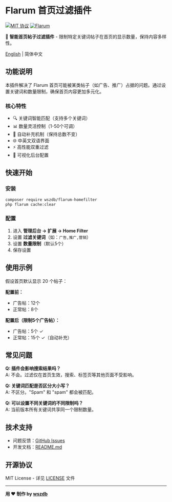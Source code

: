 # Flarum 首页过滤插件

[![MIT 协议](https://img.shields.io/badge/license-MIT-blue.svg)](LICENSE)
[![Flarum](https://img.shields.io/badge/flarum-^1.8.0-orange.svg)](https://flarum.org)

🎯 **智能首页帖子过滤插件** - 限制特定关键词帖子在首页的显示数量，保持内容多样性。

[English](README.md) | 简体中文

## 功能说明

本插件解决了 Flarum 首页可能被某类帖子（如广告、推广）占据的问题。通过设置关键词和数量限制，确保首页内容更加多元化。

### 核心特性

- 🔍 关键词智能匹配（支持多个关键词）
- 📊 数量灵活控制（1-50个可调）
- 🔄 自动补充机制（保持总数不变）
- 🌐 中英文双语界面
- ⚡ 高性能双重过滤
- 🎨 可视化后台配置

## 快速开始

### 安装

```bash
composer require wszdb/flarum-homefilter
php flarum cache:clear
```

### 配置

1. 进入 **管理后台 → 扩展 → Home Filter**
2. 设置 **过滤关键词**（如：`广告,推广,营销`）
3. 设置 **数量限制**（默认5个）
4. 保存设置

## 使用示例

假设首页默认显示 20 个帖子：

**配置前：**
- 广告帖：12个
- 正常帖：8个

**配置后（限制5个广告帖）：**
- 广告帖：5个 ✓
- 正常帖：15个 ✓（自动补充）

## 常见问题

**Q: 插件会影响搜索结果吗？**  
A: 不会。过滤仅在首页生效，搜索、标签页等其他页面不受影响。

**Q: 关键词匹配是否区分大小写？**  
A: 不区分。"Spam" 和 "spam" 都会被匹配。

**Q: 可以设置不同关键词的不同限制吗？**  
A: 当前版本所有关键词共享同一个限制数量。

## 技术支持

- 问题反馈：[GitHub Issues](https://github.com/wszdb/flarum-homefilter/issues)
- 开发文档：[README.md](README.md)

## 开源协议

MIT License - 详见 [LICENSE](LICENSE) 文件

---

**用 ❤️ 制作 by [wszdb](https://github.com/wszdb)**

